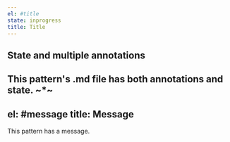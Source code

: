 ```yaml
---
el: #title
state: inprogress
title: Title
---
```

## State and multiple annotations

This pattern's .md file has both annotations and state.
~*~
---
el: #message
title: Message
---
This pattern has a message.
